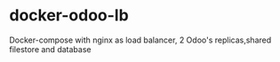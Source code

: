 # docker-odoo-lb
Docker-compose with nginx as load balancer, 2 Odoo's replicas,shared filestore and database

